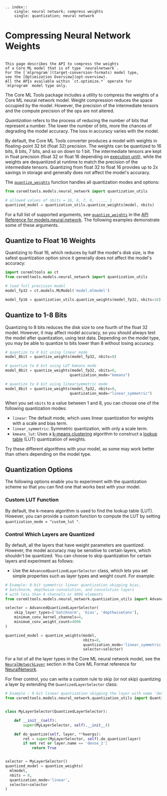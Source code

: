 ```{eval-rst}
.. index:: 
    single: neural network; compress weights
    single: quantization; neural network
```

# Compressing Neural Network Weights

```{admonition} For Neural Network Format Only

This page describes the API to compress the weights 
of a Core ML model that is of type `neuralnetwork`. 
For the [`mlprogram`](target-conversion-formats) model type, 
see the [Optimization Overview](opt-overview).
All the APIs available within `ct.optimize.*` operate for
`mlprogram` model type only. 
```

The Core ML Tools package includes a utility to compress the weights of a Core ML neural network model. Weight compression reduces the space occupied by the model. However, the precision of the intermediate tensors and the compute precision of the ops are not altered.

_Quantization_ refers to the process of reducing the number of bits that represent a number. The lower the number of bits, more the chances of degrading the model accuracy. The loss in accuracy varies with the model.

By default, the Core ML Tools converter produces a model with weights in floating-point 32 bit (float 32) precision. The weights can be quantized to 16 bits, 8 bits, 7 bits, and so on down to 1 bit. The intermediate tensors are kept in float precision (float 32 or float 16 depending on [execution unit](typed-execution)), while the weights are dequantized at runtime to match the precision of the intermediate tensors. Quantizing from float 32 to float 16 provides up to 2x savings in storage and generally does not affect the model's accuracy.

The [`quantize_weights`](https://apple.github.io/coremltools/source/coremltools.models.neural_network.html#coremltools.models.neural_network.quantization_utils.quantize_weights) function handles all quantization modes and options:

```python
from coremltools.models.neural_network import quantization_utils

# allowed values of nbits = 16, 8, 7, 6, ...., 1
quantized_model = quantization_utils.quantize_weights(model, nbits)
```

For a full list of supported arguments, see [`quantize_weights`](https://apple.github.io/coremltools/source/coremltools.models.neural_network.html#coremltools.models.neural_network.quantization_utils.quantize_weights) in the [API Reference for models.neural.network](https://apple.github.io/coremltools/source/coremltools.models.html#neural-network). The following examples demonstrate some of these arguments.

## Quantize to Float 16 Weights

Quantizing to float 16, which reduces by half the model's disk size, is the safest quantization option since it generally does not affect the model's accuracy:

```python
import coremltools as ct
from coremltools.models.neural_network import quantization_utils

# load full precision model
model_fp32 = ct.models.MLModel('model.mlmodel')

model_fp16 = quantization_utils.quantize_weights(model_fp32, nbits=16)
```

## Quantize to 1-8 Bits

Quantizing to 8 bits reduces the disk size to one fourth of the float 32 model. However, it may affect model accuracy, so you should always test the model after quantization, using test data. Depending on the model type, you may be able to quantize to bits lower than 8 without losing accuracy. 

```python
# quantize to 8 bit using linear mode
model_8bit = quantize_weights(model_fp32, nbits=8)

# quantize to 8 bit using LUT kmeans mode
model_8bit = quantize_weights(model_fp32, nbits=8,
                             quantization_mode="kmeans")

# quantize to 8 bit using linearsymmetric mode
model_8bit = quantize_weights(model_fp32, nbits=8,
                             quantization_mode="linear_symmetric")
```

When you set `nbits` to a value between 1 and 8, you can choose one of the following quantization modes:

- `linear`: The default mode, which uses linear quantization for weights with a scale and bias term.
- `linear_symmetric`: Symmetric quantization, with only a scale term.
- `kmeans_lut`: Uses a [k-means clustering](https://en.wikipedia.org/wiki/K-means_clustering) algorithm to construct a [lookup table](https://en.wikipedia.org/wiki/Lookup_table) (LUT) quantization of weights.

Try these different algorithms with your model, as some may work better than  others depending on the model type. 

## Quantization Options

The following options enable you to experiment with the quantization scheme so that you can find one that works best with your model. 

### Custom LUT Function

By default, the k-means algorithm is used to find the lookup table (LUT). However, you can provide a custom function to compute the LUT by setting `quantization_mode = "custom_lut "`. 

### Control Which Layers are Quantized

By default, all the layers that have weight parameters are quantized. However, the model accuracy may be sensitive to certain layers, which shouldn't be quantized. You can choose to skip quantization for certain layers and experiment as follows:

- Use the `AdvancedQuantizedLayerSelector` class, which lets you set simple properties such as layer types and weight count. For example:

```python
# Example: 8-bit symmetric linear quantization skipping bias,
# batchnorm, depthwise-convolution, and convolution layers
# with less than 4 channels or 4096 elements
from coremltools.models.neural_network.quantization_utils import AdvancedQuantizedLayerSelector

selector = AdvancedQuantizedLayerSelector(
    skip_layer_types=['batchnorm', 'bias', 'depthwiseConv'],
    minimum_conv_kernel_channels=4,
    minimum_conv_weight_count=4096
)

quantized_model = quantize_weights(model, 
                                   nbits=8,
                                   quantization_mode='linear_symmetric',
                                   selector=selector)
```

For a list of all the layer types in the Core ML neural network model, see the [`NeuralNetworkLayer`](https://apple.github.io/coremltools/mlmodel/Format/NeuralNetwork.html#neuralnetworklayer) section in the Core ML Format reference for [NeuralNetwork](https://apple.github.io/coremltools/mlmodel/Format/NeuralNetwork.html).

For finer control, you can write a custom rule to skip (or not skip) quantizing a layer by extending the `QuantizedLayerSelector` class:

```python
# Example : 8-bit linear quantization skipping the layer with name 'dense_2'
from coremltools.models.neural_network.quantization_utils import QuantizedLayerSelector


class MyLayerSelector(QuantizedLayerSelector):

    def __init__(self):
        super(MyLayerSelector, self).__init__()

    def do_quantize(self, layer, **kwargs):
        ret = super(MyLayerSelector, self).do_quantize(layer)
        if not ret or layer.name == 'dense_2':
            return True


selector = MyLayerSelector()
quantized_model = quantize_weights(
  mlmodel, 
  nbits = 8, 
  quantization_mode='linear', 
  selector=selector
)
```

